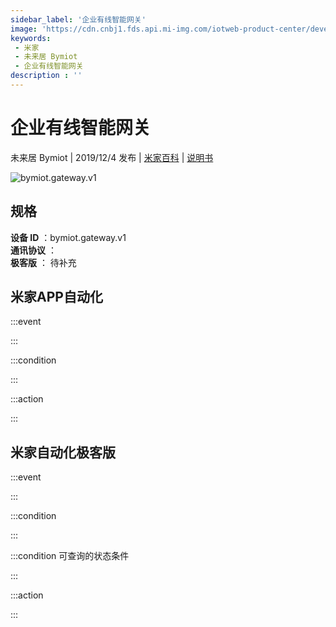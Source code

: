 ```yaml
---
sidebar_label: '企业有线智能网关'
image: 'https://cdn.cnbj1.fds.api.mi-img.com/iotweb-product-center/developer_1630910700256sLCEweT5.png?GalaxyAccessKeyId=AKVGLQWBOVIRQ3XLEW&Expires=9223372036854775807&Signature=tpJ3JfHIdJIPHD3cQuudm/0yV5k='
keywords: 
 - 米家
 - 未来居 Bymiot
 - 企业有线智能网关
description : ''
---
```

# 企业有线智能网关

未来居 Bymiot | 2019/12/4 发布 | [米家百科](https://home.mi.com/webapp/content/baike/product/index.html?model=bymiot.gateway.v1) | [说明书](https://home.mi.com/views/introduction.html?model=bymiot.gateway.v1&region=cn)

![bymiot.gateway.v1](https://cdn.cnbj1.fds.api.mi-img.com/iotweb-product-center/developer_1630910700256sLCEweT5.png?GalaxyAccessKeyId=AKVGLQWBOVIRQ3XLEW&Expires=9223372036854775807&Signature=tpJ3JfHIdJIPHD3cQuudm/0yV5k=)

## 规格  
> 
**设备 ID** ：bymiot.gateway.v1  
**通讯协议** ：  
**极客版**  ： 待补充 


## 米家APP自动化  

:::event  

:::

:::condition  

:::

:::action   

:::

## 米家自动化极客版  

:::event  

:::

:::condition  

:::

:::condition 可查询的状态条件  

:::

:::action  

:::

        
